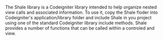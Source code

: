The Shale library is a Codeigniter library intended to help organize 
nested view calls and associated information.  To use it, copy the Shale
floder into Codeigniter's application/library folder and include
Shale in you project using one of the standard Codeigniter library
include methods.  Shale provides a number of functions that can be
called within a controled and view.

